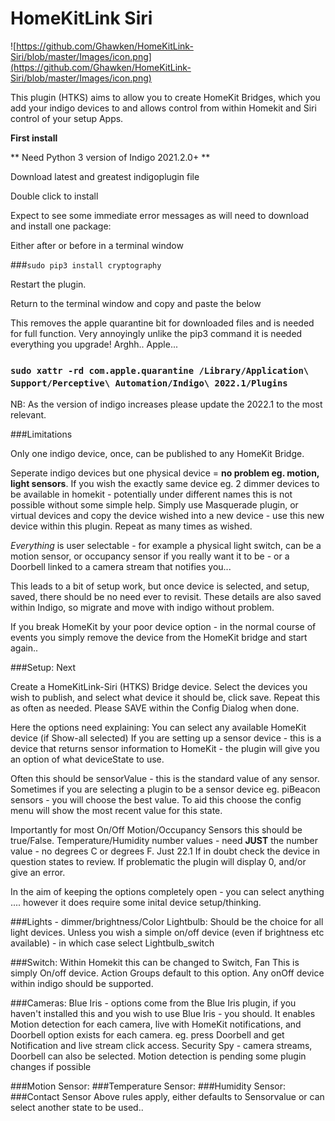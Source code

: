 # HomeKitLink Siri 

![https://github.com/Ghawken/HomeKitLink-Siri/blob/master/Images/icon.png](https://github.com/Ghawken/HomeKitLink-Siri/blob/master/Images/icon.png)


This plugin (HTKS) aims to allow you to create HomeKit Bridges, which you add your indigo devices to and allows control from within Homekit and Siri control of your setup Apps.


**First install**

** Need Python 3 version of Indigo 2021.2.0+ **

Download latest and greatest indigoplugin file


Double click to install

Expect to see some immediate error messages as will need to download and install one package:

Either after or before in a terminal window

###`sudo pip3 install cryptography`

Restart the plugin.

Return to the terminal window and copy and paste the below

This removes the apple quarantine bit for downloaded files and is needed for full function.  Very annoyingly unlike the pip3 command it is needed everything you upgrade!
Arghh.. Apple...

### `sudo xattr -rd com.apple.quarantine /Library/Application\ Support/Perceptive\ Automation/Indigo\ 2022.1/Plugins`
 
NB: As the version of indigo increases please update the 2022.1 to the most relevant.


###Limitations

Only one indigo device, once, can be published to any HomeKit Bridge.  

Seperate indigo devices but one physical device = **no problem eg. motion, light sensors**.
If you wish the exactly same device eg. 2 dimmer devices to be available in homekit - potentially under different names this is not possible without some simple help.
Simply use Masquerade plugin, or virtual devices and copy the device wished into a new device - use this new device within this plugin.  Repeat as many times as wished.

 *Everything*  is user selectable - for example a physical light switch, can be a motion sensor, or occupancy sensor if you really want it to be - or a Doorbell linked to a camera stream that notifies you...
  
This leads to a bit of setup work, but once device is selected, and setup, saved, there should be no need ever to revisit.
These details are also saved within Indigo, so migrate and move with indigo without problem.

If you break HomeKit by your poor device option - in the normal course of events you simply remove the device from the HomeKit bridge and start again..

###Setup: Next

Create a HomeKitLink-Siri (HTKS) Bridge device.
Select the devices you wish to publish,  and select what device it should be, click save.
Repeat this as often as needed.   Please SAVE within the Config Dialog when done.

Here the options need explaining:
You can select any available HomeKit device (if Show-all selected)
If you are setting up a sensor device - this is a device that returns sensor information to HomeKit - the plugin will give you an option of what deviceState to use.

Often this should be sensorValue - this is the standard value of any sensor.   Sometimes if you are selecting a plugin to be a sensor device 
eg. piBeacon sensors - you will choose the best value.
To aid this choose the config menu will show the most recent value for this state.

Importantly for most On/Off Motion/Occupancy Sensors this should be true/False.
Temperature/Humidity number values - need **JUST** the number value - no degrees C  or degrees F.  Just 22.1
If in doubt check the device in question states to review.  If problematic the plugin will display 0, and/or give an error.

In the aim of keeping the options completely open - you can select anything .... however it does require some inital device setup/thinking.

###Lights - dimmer/brightness/Color
Lightbulb:  Should be the choice for all light devices.
Unless you wish a simple on/off device (even if brightness etc available) - in which case select Lightbulb_switch

###Switch:  Within Homekit this can be changed to Switch, Fan
This is simply On/off device.
Action Groups default to this option.
Any onOff device within indigo should be supported.

###Cameras:
Blue Iris - options come from the Blue Iris plugin, if you haven't installed this and you wish to use Blue Iris - you should.  It enables Motion detection for each camera, live with HomeKit notifications, and Doorbell option exists for each camera.
eg. press Doorbell and get Notification and live stream click access.
Security Spy - camera streams, Doorbell can also be selected.  Motion detection is pending some plugin changes if possible

###Motion Sensor:
###Temperature Sensor:
###Humidity Sensor:
###Contact Sensor
Above rules apply, either defaults to Sensorvalue or can select another state to be used..

